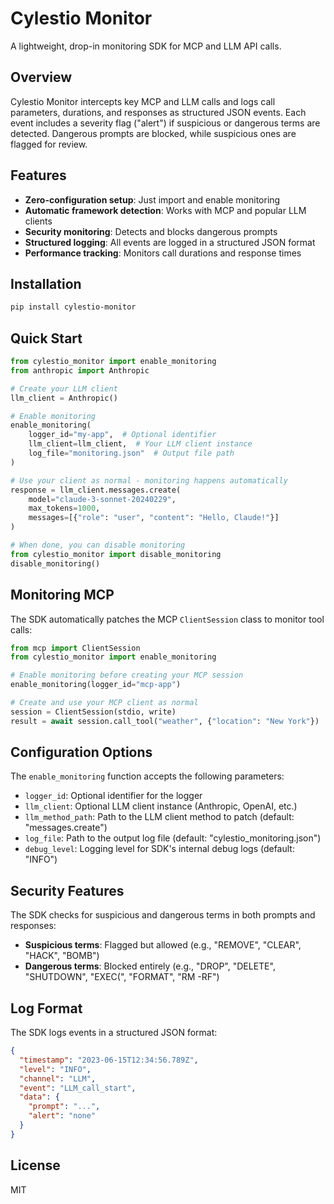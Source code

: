 # Cylestio Monitor

A lightweight, drop-in monitoring SDK for MCP and LLM API calls.

## Overview

Cylestio Monitor intercepts key MCP and LLM calls and logs call parameters, durations, and responses as structured JSON events. Each event includes a severity flag ("alert") if suspicious or dangerous terms are detected. Dangerous prompts are blocked, while suspicious ones are flagged for review.

## Features

- **Zero-configuration setup**: Just import and enable monitoring
- **Automatic framework detection**: Works with MCP and popular LLM clients
- **Security monitoring**: Detects and blocks dangerous prompts
- **Structured logging**: All events are logged in a structured JSON format
- **Performance tracking**: Monitors call durations and response times

## Installation

```bash
pip install cylestio-monitor
```

## Quick Start

```python
from cylestio_monitor import enable_monitoring
from anthropic import Anthropic

# Create your LLM client
llm_client = Anthropic()

# Enable monitoring
enable_monitoring(
    logger_id="my-app",  # Optional identifier
    llm_client=llm_client,  # Your LLM client instance
    log_file="monitoring.json"  # Output file path
)

# Use your client as normal - monitoring happens automatically
response = llm_client.messages.create(
    model="claude-3-sonnet-20240229",
    max_tokens=1000,
    messages=[{"role": "user", "content": "Hello, Claude!"}]
)

# When done, you can disable monitoring
from cylestio_monitor import disable_monitoring
disable_monitoring()
```

## Monitoring MCP

The SDK automatically patches the MCP `ClientSession` class to monitor tool calls:

```python
from mcp import ClientSession
from cylestio_monitor import enable_monitoring

# Enable monitoring before creating your MCP session
enable_monitoring(logger_id="mcp-app")

# Create and use your MCP client as normal
session = ClientSession(stdio, write)
result = await session.call_tool("weather", {"location": "New York"})
```

## Configuration Options

The `enable_monitoring` function accepts the following parameters:

- `logger_id`: Optional identifier for the logger
- `llm_client`: Optional LLM client instance (Anthropic, OpenAI, etc.)
- `llm_method_path`: Path to the LLM client method to patch (default: "messages.create")
- `log_file`: Path to the output log file (default: "cylestio_monitoring.json")
- `debug_level`: Logging level for SDK's internal debug logs (default: "INFO")

## Security Features

The SDK checks for suspicious and dangerous terms in both prompts and responses:

- **Suspicious terms**: Flagged but allowed (e.g., "REMOVE", "CLEAR", "HACK", "BOMB")
- **Dangerous terms**: Blocked entirely (e.g., "DROP", "DELETE", "SHUTDOWN", "EXEC(", "FORMAT", "RM -RF")

## Log Format

The SDK logs events in a structured JSON format:

```json
{
  "timestamp": "2023-06-15T12:34:56.789Z",
  "level": "INFO",
  "channel": "LLM",
  "event": "LLM_call_start",
  "data": {
    "prompt": "...",
    "alert": "none"
  }
}
```

## License

MIT
